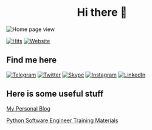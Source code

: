 <!--   ### Hi there 👋

**iTondy/iTondy** is a ✨ _special_ ✨ repository because its `README.md` (this file) appears on your GitHub profile.

Here are some ideas to get you started:

- 🔭 I’m currently working on ...
- 🌱 I’m currently learning ...
- 👯 I’m looking to collaborate on ...
- 🤔 I’m looking for help with ...
- 💬 Ask me about ...
- 📫 How to reach me: ...
- 😄 Pronouns: ...
- ⚡ Fun fact: ...
-->

<h1 align="center">Hi there 👋</h1>

![Home page view](https://user-images.githubusercontent.com/39828263/131295228-c384a22f-4364-48f4-b8ed-47caae1b334d.jpg)

[![Hits](https://hits.seeyoufarm.com/api/count/incr/badge.svg?url=https%3A%2F%2Fgithub.com%2Fhenryh9n%2Fhenryh9n&count_bg=%231BA9BA&title_bg=%23555555&icon=&icon_color=%23E7E7E7&title=Profile+Hits&edge_flat=true)](https://github.com/iTondy)
[![Website](https://img.shields.io/website?style=flat-square&url=https%3A%2F%2Fhenryh9n.tech)](https://github.com/iTondy)

## Find me here
[![Telegram](https://img.shields.io/badge/Telegram-2CA5E0?style=for-the-badge&logo=telegram&logoColor=white)](https://t.me/Active_LX)
[![Twitter](https://img.shields.io/badge/Twitter-1DA1F2?style=for-the-badge&logo=twitter&logoColor=white)](https://twitter.com/Active_LX)
[![Skype](https://img.shields.io/badge/Skype-00aff0?style=for-the-badge&logo=Skype&logoColor=white)](https://www.skype.com/)
[![Instagram](https://img.shields.io/badge/Instagram-5851db?style=for-the-badge&logo=Instagram&logoColor=white)](https://instagram.com/)
[![LinkedIn](https://img.shields.io/badge/LinkedIn-2867b2?style=for-the-badge&logo=LinkedIn&logoColor=white)](https://www.linkedin.com/)

## Here is some useful stuff

[My Personal Blog](https://github.com/iTondy) 

[Python Software Engineer Training Materials](https://www.python.org/)
